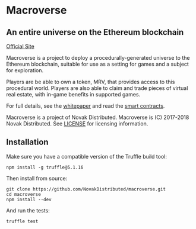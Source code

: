 # Macroverse
## An entire universe on the Ethereum blockchain

[Official Site](https://macroverse.io/)

Macroverse is a project to deploy a procedurally-generated universe to the Ethereum blockchain, suitable for use as a setting for games and a subject for exploration.

Players are be able to own a token, MRV, that provides access to this procedural world. Players are also able to claim and trade pieces of virtual real estate, with in-game benefits in supported games.

For full details, see the [whitepaper](https://macroverse.io/MacroverseWhitepaper.pdf) and read the [smart contracts](https://github.com/NovakDistributed/macroverse/tree/master/contracts).

Macroverse is a project of Novak Distributed. Macroverse is (C) 2017-2018 Novak Distributed. See [LICENSE](LICENSE) for licensing information.

## Installation

Make sure you have a compatible version of the Truffle build tool:

```
npm install -g truffle@5.1.16
```

Then install from source:

```
git clone https://github.com/NovakDistributed/macroverse.git
cd macroverse
npm install --dev
```

And run the tests:

```
truffle test
```




